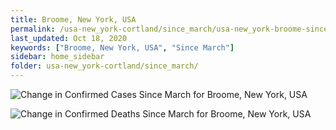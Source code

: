 ```yaml
---
title: Broome, New York, USA
permalink: /usa-new_york-cortland/since_march/usa-new_york-broome-since_march.html
last_updated: Oct 18, 2020
keywords: ["Broome, New York, USA", "Since March"]
sidebar: home_sidebar
folder: usa-new_york-cortland/since_march/
---
```


![Change in Confirmed Cases Since March for Broome, New York, USA](/images/graphs/usa-new_york-broome-delta_confirmed-since_march_graph.png)

![Change in Confirmed Deaths Since March for Broome, New York, USA](/images/graphs/usa-new_york-broome-delta_deaths-since_march_graph.png)
